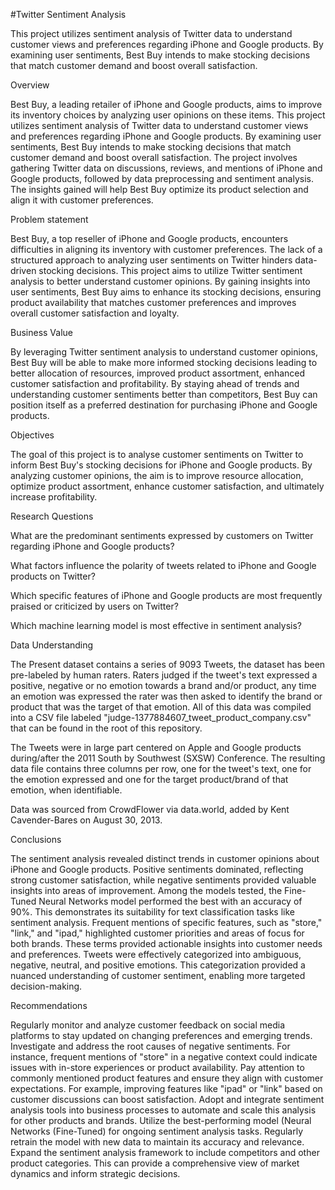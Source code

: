 #Twitter Sentiment Analysis


This project utilizes sentiment analysis of Twitter data to understand customer views and preferences regarding iPhone and Google products. By examining user sentiments, Best Buy intends to make stocking decisions that match customer demand and boost overall satisfaction.


Overview

Best Buy, a leading retailer of iPhone and Google products, aims to improve its inventory choices by analyzing user opinions on these items. This project utilizes sentiment analysis of Twitter data to understand customer views and preferences regarding iPhone and Google products. By examining user sentiments, Best Buy intends to make stocking decisions that match customer demand and boost overall satisfaction. The project involves gathering Twitter data on discussions, reviews, and mentions of iPhone and Google products, followed by data preprocessing and sentiment analysis. The insights gained will help Best Buy optimize its product selection and align it with customer preferences.

Problem statement

Best Buy, a top reseller of iPhone and Google products, encounters difficulties in aligning its inventory with customer preferences. The lack of a structured approach to analyzing user sentiments on Twitter hinders data-driven stocking decisions. This project aims to utilize Twitter sentiment analysis to better understand customer opinions. By gaining insights into user sentiments, Best Buy aims to enhance its stocking decisions, ensuring product availability that matches customer preferences and improves overall customer satisfaction and loyalty.

Business Value

By leveraging Twitter sentiment analysis to understand customer opinions, Best Buy will be able to make more informed stocking decisions leading to better allocation of resources, improved product assortment, enhanced customer satisfaction and profitability. By staying ahead of trends and understanding customer sentiments better than competitors, Best Buy can position itself as a preferred destination for purchasing iPhone and Google products.

Objectives

The goal of this project is to analyse customer sentiments on Twitter to inform Best Buy's stocking decisions for iPhone and Google products. By analyzing customer opinions, the aim is to improve resource allocation, optimize product assortment, enhance customer satisfaction, and ultimately increase profitability.

Research Questions

What are the predominant sentiments expressed by customers on Twitter regarding iPhone and Google products?

What factors influence the polarity of tweets related to iPhone and Google products on Twitter?

Which specific features of iPhone and Google products are most frequently praised or criticized by users on Twitter?

Which machine learning model is most effective in sentiment analysis?



Data Understanding

The Present dataset contains a series of 9093 Tweets, the dataset has been pre-labeled by human raters. Raters judged if the tweet's text expressed a positive, negative or no emotion towards a brand and/or product, any time an emotion was expressed the rater was then asked to identify the brand or product that was the target of that emotion. All of this data was compiled into a CSV file labeled "judge-1377884607_tweet_product_company.csv" that can be found in the root of this repository.

The Tweets were in large part centered on Apple and Google products during/after the 2011 South by Southwest (SXSW) Conference. The resulting data file contains three columns per row, one for the tweet's text, one for the emotion expressed and one for the target product/brand of that emotion, when identifiable.

Data was sourced from CrowdFlower via data.world, added by Kent Cavender-Bares on August 30, 2013.

Conclusions

The sentiment analysis revealed distinct trends in customer opinions about iPhone and Google products. Positive sentiments dominated, reflecting strong customer satisfaction, while negative sentiments provided valuable insights into areas of improvement.
Among the models tested, the Fine-Tuned Neural Networks model performed the best with an accuracy of 90%. This demonstrates its suitability for text classification tasks like sentiment analysis.
Frequent mentions of specific features, such as "store," "link," and "ipad," highlighted customer priorities and areas of focus for both brands. These terms provided actionable insights into customer needs and preferences.
Tweets were effectively categorized into ambiguous, negative, neutral, and positive emotions. This categorization provided a nuanced understanding of customer sentiment, enabling more targeted decision-making.


Recommendations

Regularly monitor and analyze customer feedback on social media platforms to stay updated on changing preferences and emerging trends.
Investigate and address the root causes of negative sentiments. For instance, frequent mentions of "store" in a negative context could indicate issues with in-store experiences or product availability.
Pay attention to commonly mentioned product features and ensure they align with customer expectations. For example, improving features like "ipad" or "link" based on customer discussions can boost satisfaction.
Adopt and integrate sentiment analysis tools into business processes to automate and scale this analysis for other products and brands.
Utilize the best-performing model (Neural Networks (Fine-Tuned) for ongoing sentiment analysis tasks. Regularly retrain the model with new data to maintain its accuracy and relevance.
Expand the sentiment analysis framework to include competitors and other product categories. This can provide a comprehensive view of market dynamics and inform strategic decisions.
